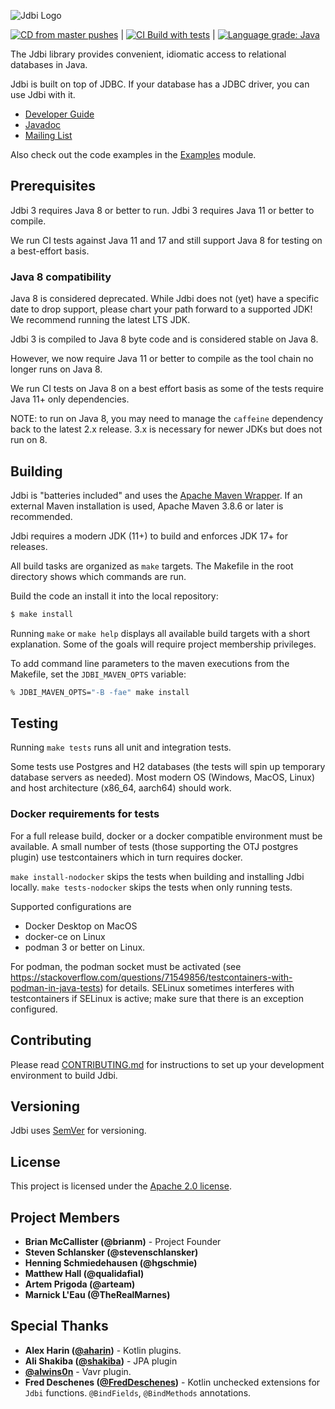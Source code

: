 ![Jdbi Logo](docs/src/adoc/images/logo.svg)

[![CD from master pushes](https://github.com/jdbi/jdbi/actions/workflows/cd.yml/badge.svg)](https://github.com/jdbi/jdbi/actions/workflows/cd.yml) |
[![CI Build with tests](https://github.com/jdbi/jdbi/actions/workflows/ci.yml/badge.svg)](https://github.com/jdbi/jdbi/actions/workflows/ci.yml) | [![Language grade: Java](https://img.shields.io/lgtm/grade/java/g/jdbi/jdbi.svg?logo=lgtm&logoWidth=18)](https://lgtm.com/projects/g/jdbi/jdbi/context:java)

The Jdbi library provides convenient, idiomatic access to relational databases
in Java.

Jdbi is built on top of JDBC. If your database has a JDBC driver, you can use
Jdbi with it.

* [Developer Guide](https://jdbi.github.io/)
* [Javadoc](https://jdbi.org/apidocs/)
* [Mailing List](http://groups.google.com/group/jdbi)

Also check out the code examples in the [Examples](https://github.com/jdbi/jdbi/blob/master/examples/README.md) module.

## Prerequisites

Jdbi 3 requires Java 8 or better to run. Jdbi 3 requires Java 11 or better to compile.

We run CI tests against Java 11 and 17 and still support Java 8 for testing on a best-effort basis.

### Java 8 compatibility

Java 8 is considered deprecated. While Jdbi does not (yet) have a specific date to drop support,
please chart your path forward to a supported JDK! We recommend running the latest LTS JDK.

Jdbi 3 is compiled to Java 8 byte code and is considered stable on Java 8.

However, we now require Java 11 or better to compile as the tool chain no longer runs on Java 8.

We run CI tests on Java 8 on a best effort basis as some of the tests require Java 11+ only dependencies.

NOTE: to run on Java 8, you may need to manage the `caffeine` dependency back to the
latest 2.x release. 3.x is necessary for newer JDKs but does not run on 8.

## Building

Jdbi is "batteries included" and uses the [Apache Maven Wrapper](https://maven.apache.org/wrapper/). If an external Maven installation is used, Apache Maven 3.8.6 or later is recommended.

Jdbi requires a modern JDK (11+) to build and enforces JDK 17+ for releases.

All build tasks are organized as `make` targets. The Makefile in the root directory shows which commands are run.

Build the code an install it into the local repository:

```bash
$ make install
```

Running `make` or `make help` displays all available build targets with a short explanation. Some of the goals will require project membership privileges.

To add command line parameters to the maven executions from the Makefile, set the `JDBI_MAVEN_OPTS` variable:

``` bash
% JDBI_MAVEN_OPTS="-B -fae" make install
```

## Testing

Running `make tests` runs all unit and integration tests.

Some tests use Postgres and H2 databases (the tests will spin up temporary database servers as needed). Most modern OS (Windows, MacOS, Linux) and host architecture (x86_64, aarch64) should work.

### Docker requirements for tests

For a full release build, docker or a docker compatible environment
must be available. A small number of tests (those supporting the OTJ
postgres plugin) use testcontainers which in turn requires docker.

`make install-nodocker` skips the tests when building and installing Jdbi locally. `make tests-nodocker` skips the tests when only running tests.

Supported configurations are

* Docker Desktop on MacOS
* docker-ce on Linux
* podman 3 or better on Linux.

For podman, the podman socket must be activated (see
https://stackoverflow.com/questions/71549856/testcontainers-with-podman-in-java-tests)
for details. SELinux sometimes interferes with testcontainers if
SELinux is active; make sure that there is an exception configured.

## Contributing

Please read
[CONTRIBUTING.md](https://github.com/jdbi/jdbi/blob/master/CONTRIBUTING.md)
for instructions to set up your development environment to build Jdbi.

## Versioning

Jdbi uses [SemVer](http://semver.org/) for versioning.

## License

This project is licensed under the
[Apache 2.0 license](https://www.apache.org/licenses/LICENSE-2.0.html).

## Project Members

* **Brian McCallister (@brianm)** - Project Founder
* **Steven Schlansker (@stevenschlansker)**
* **Henning Schmiedehausen (@hgschmie)**
* **Matthew Hall (@qualidafial)**
* **Artem Prigoda (@arteam)**
* **Marnick L'Eau (@TheRealMarnes)**

## Special Thanks

* **Alex Harin ([@aharin](https://github.com/aharin))** - Kotlin plugins.
* **Ali Shakiba ([@shakiba](https://github.com/shakiba))** - JPA plugin
* **[@alwins0n](https://github.com/alwins0n)** - Vavr plugin.
* **Fred Deschenes ([@FredDeschenes](https://github.com/FredDeschenes))** -
  Kotlin unchecked extensions for `Jdbi` functions. `@BindFields`,
  `@BindMethods` annotations.
